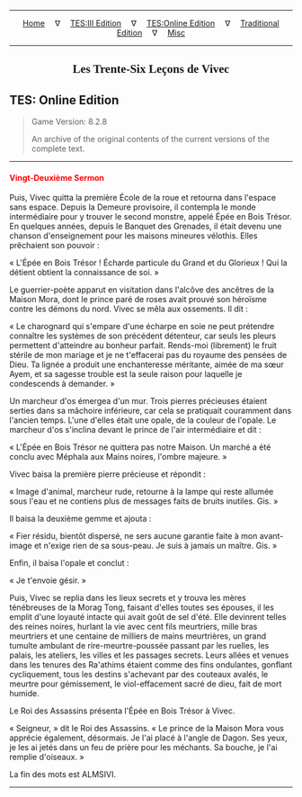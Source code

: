 
---

<!-- Jekyll Page Links -->

<center>
<a href="../../../../index.html">Home</a>
&emsp;&nabla;&emsp;
<a href="../../../index-tes3.html">TES:III Edition</a>
&emsp;&nabla;&emsp;
<a href="../../../index-teso.html">TES:Online Edition</a>
&emsp;&nabla;&emsp;
<a href="../../../index-traditional.html">Traditional Edition</a>
&emsp;&nabla;&emsp;
<a href="../../../index-misc.html">Misc</a>
</center>

<!-- Markdown Body Below: -->

---

<center>
<h2><span style="font-family:Georgia">Les Trente-Six Leçons de Vivec</span></h2>
</center>

## TES: Online Edition

> Game Version: 8.2.8
>
> An archive of the original contents of the current versions of the complete text.

---

#### <span style="color:red">Vingt-Deuxième Sermon</span>

Puis, Vivec quitta la première École de la roue et retourna dans l'espace sans espace. Depuis la Demeure provisoire, il contempla le monde intermédiaire pour y trouver le second monstre, appelé Épée en Bois Trésor. En quelques années, depuis le Banquet des Grenades, il était devenu une chanson d'enseignement pour les maisons mineures vélothis. Elles prêchaient son pouvoir :

« L'Épée en Bois Trésor ! Écharde particule du Grand et du Glorieux ! Qui la détient obtient la connaissance de soi. »

Le guerrier-poète apparut en visitation dans l'alcôve des ancêtres de la Maison Mora, dont le prince paré de roses avait prouvé son héroïsme contre les démons du nord. Vivec se mêla aux ossements. Il dit :

« Le charognard qui s'empare d'une écharpe en soie ne peut prétendre connaître les systèmes de son précédent détenteur, car seuls les pleurs permettent d'atteindre au bonheur parfait. Rends-moi (librement) le fruit stérile de mon mariage et je ne t'effacerai pas du royaume des pensées de Dieu. Ta lignée a produit une enchanteresse méritante, aimée de ma sœur Ayem, et sa sagesse trouble est la seule raison pour laquelle je condescends à demander. »

Un marcheur d'os émergea d'un mur. Trois pierres précieuses étaient serties dans sa mâchoire inférieure, car cela se pratiquait couramment dans l'ancien temps. L'une d'elles était une opale, de la couleur de l'opale. Le marcheur d'os s'inclina devant le prince de l'air intermédiaire et dit :

« L'Épée en Bois Trésor ne quittera pas notre Maison. Un marché a été conclu avec Méphala aux Mains noires, l'ombre majeure. »

Vivec baisa la première pierre précieuse et répondit :

« Image d'animal, marcheur rude, retourne à la lampe qui reste allumée sous l'eau et ne contiens plus de messages faits de bruits inutiles. Gis. »

Il baisa la deuxième gemme et ajouta :

« Fier résidu, bientôt dispersé, ne sers aucune garantie faite à mon avant-image et n'exige rien de sa sous-peau. Je suis à jamais un maître. Gis. »

Enfin, il baisa l'opale et conclut :

« Je t'envoie gésir. »

Puis, Vivec se replia dans les lieux secrets et y trouva les mères ténébreuses de la Morag Tong, faisant d'elles toutes ses épouses, il les emplit d'une loyauté intacte qui avait goût de sel d'été. Elle devinrent telles des reines noires, hurlant la vie avec cent fils meurtriers, mille bras meurtriers et une centaine de milliers de mains meurtrières, un grand tumulte ambulant de rire-meurtre-poussée passant par les ruelles, les palais, les ateliers, les villes et les passages secrets. Leurs allées et venues dans les tenures des Ra'athims étaient comme des fins ondulantes, gonflant cycliquement, tous les destins s'achevant par des couteaux avalés, le meurtre pour gémissement, le viol-effacement sacré de dieu, fait de mort humide.

Le Roi des Assassins présenta l'Épée en Bois Trésor à Vivec.

« Seigneur, » dit le Roi des Assassins. « Le prince de la Maison Mora vous apprécie également, désormais. Je l'ai placé à l'angle de Dagon. Ses yeux, je les ai jetés dans un feu de prière pour les méchants. Sa bouche, je l'ai remplie d'oiseaux. »

La fin des mots est ALMSIVI.

---

